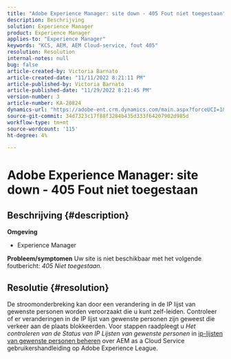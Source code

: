 ```yaml
---
title: "Adobe Experience Manager: site down - 405 Fout niet toegestaan"
description: Beschrijving
solution: Experience Manager
product: Experience Manager
applies-to: "Experience Manager"
keywords: "KCS, AEM, AEM Cloud-service, fout 405"
resolution: Resolution
internal-notes: null
bug: false
article-created-by: Victoria Barnato
article-created-date: "11/11/2022 8:21:11 PM"
article-published-by: Victoria Barnato
article-published-date: "11/29/2022 8:21:45 PM"
version-number: 3
article-number: KA-20824
dynamics-url: "https://adobe-ent.crm.dynamics.com/main.aspx?forceUCI=1&pagetype=entityrecord&etn=knowledgearticle&id=392a545d-fe61-ed11-9561-6045bd006793"
source-git-commit: 34d7323c17f88f3284b435d333f64207902d985d
workflow-type: tm+mt
source-wordcount: '115'
ht-degree: 4%

---
```


# Adobe Experience Manager: site down - 405 Fout niet toegestaan

## Beschrijving {#description}

<b>Omgeving</b>
- Experience Manager

<b>Probleem/symptomen</b>
Uw site is niet beschikbaar met het volgende foutbericht: *405 Niet toegestaan.*


## Resolutie {#resolution}


De stroomonderbreking kan door een verandering in de IP lijst van gewenste personen worden veroorzaakt die u kunt zelf-leiden. Controleer of er veranderingen in de IP lijst van gewenste personen zijn geweest die verkeer aan de plaats blokkeerden. Voor stappen raadpleegt u *Het controleren van de Status van IP Lijsten van gewenste personen* in [ip-lijsten van gewenste personen beheren](https://experienceleague.adobe.com/docs/experience-manager-cloud-service/content/implementing/using-cloud-manager/ip-allow-lists/managing-ip-allow-lists.html?lang=en) over AEM as a Cloud Service gebruikershandleiding op Adobe Experience League.
